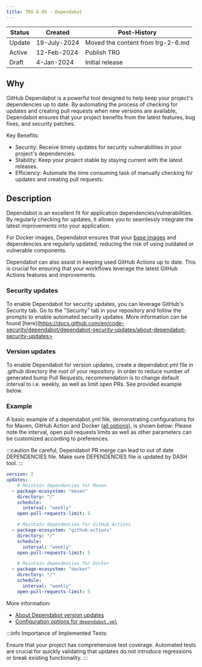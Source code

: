 ```yaml
---
title: TRG 8.05 - Dependabot
---
```


| Status | Created      | Post-History                      |
|--------|--------------|-----------------------------------|
| Update | 19-July-2024 | Moved the content from trg-2-6.md |
| Active | 12-Feb-2024  | Publish TRG                       |
| Draft  | 4-Jan-2024   | Initial release                   |

## Why

GitHub Dependabot is a powerful tool designed to help keep your project's dependencies up to date. By automating the process of checking for updates and creating pull requests when new versions are available, Dependabot ensures that your project benefits from the latest features, bug fixes, and security patches.

Key Benefits:

- Security: Receive timely updates for security vulnerabilities in your project's dependencies.
- Stability: Keep your project stable by staying current with the latest releases.
- Efficiency: Automate the time consuming task of manually checking for updates and creating pull requests.

## Description

Dependabot is an excellent fit for application dependencies/vulnerabilities. By regularly checking for updates, it allows you to seamlessly integrate the latest improvements into your application.

For Docker images, Dependabot ensures that your [base images](https://eclipse-tractusx.github.io/docs/release/trg-4/trg-4-02) and dependencies are regularly updated, reducing the risk of using outdated or vulnerable components.

Dependabot can also assist in keeping used GitHub Actions up to date. This is crucial for ensuring that your workflows leverage the latest GitHub Actions features and improvements.

### Security updates

To enable Dependabot for security updates, you can leverage GitHub's Security tab. Go to the "Security" tab in your repository and follow the prompts to enable automated security updates.
More information can be found [here](https://docs.github.com/en/code-security/dependabot/dependabot-security-updates/about-dependabot-security-updates>

### Version updates

To enable Dependabot for version updates, create a dependabot.yml file in .github directory the root of your repository. In order to reduce number of generated bump Pull Requests, recommendation is to change default interval to i.e. weekly, as well as limit open PRs. See provided example below.

### Example

A basic example of a dependabot.yml file, demonstrating configurations for for Maven, GitHub Action and Docker ([all options](https://docs.github.com/en/code-security/dependabot/dependabot-version-updates/configuration-options-for-the-dependabot.yml-file#package-ecosystem)), is shown below:
Please note the interval, open pull requests limits as well as other parameters can be customized according to preferences.

:::caution
Be careful, Dependabot PR merge can lead to out of date DEPENDENCIES file.
Make sure DEPENDENCIES file is updated by DASH tool.
:::

```yaml
version: 2
updates:
    # Maintain dependencies for Maven
  - package-ecosystem: "maven"
    directory: "/"
    schedule:
      interval: "weekly"
    open-pull-requests-limit: 5

    # Maintain dependencies for GitHub Actions
  - package-ecosystem: "github-actions"
    directory: "/"
    schedule:
      interval: "weekly"
    open-pull-requests-limit: 5

    # Maintain dependencies for Docker
  - package-ecosystem: "docker"
    directory: "/"
    schedule:
      interval: "weekly"
    open-pull-requests-limit: 5
```

More information:
- [About Dependabot version updates](https://docs.github.com/en/code-security/dependabot/dependabot-version-updates/about-dependabot-version-updates)
- [Configuration options for `dependabot.yml`](https://docs.github.com/en/code-security/dependabot/dependabot-version-updates/configuration-options-for-the-dependabot.yml-file)

:::info
Importance of Implemented Tests:

Ensure that your project has comprehensive test coverage. Automated tests are crucial for quickly validating that updates do not introduce regressions or break existing functionality.
:::
